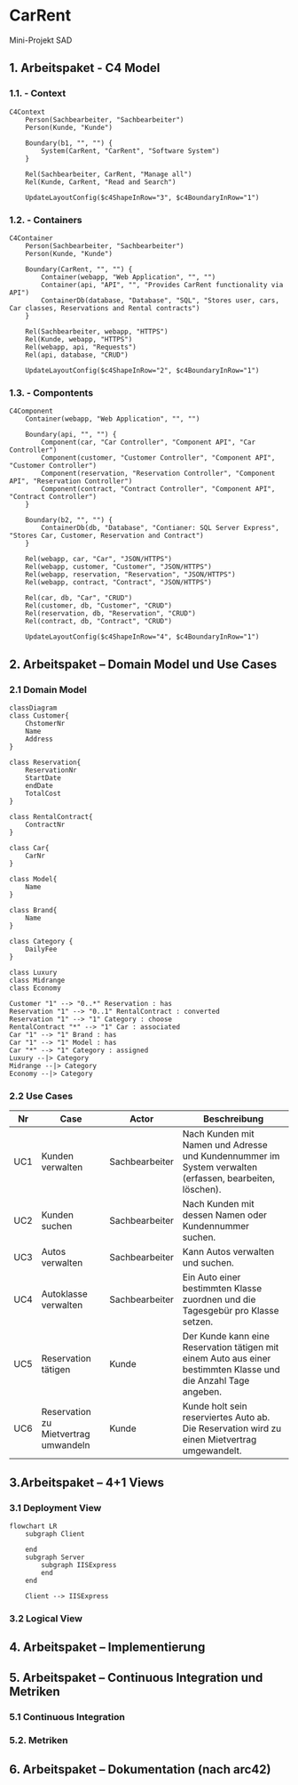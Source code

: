 # CarRent

Mini-Projekt SAD

## 1.  Arbeitspaket - C4 Model

### 1.1. - Context
```mermaid
C4Context
    Person(Sachbearbeiter, "Sachbearbeiter")
    Person(Kunde, "Kunde")

    Boundary(b1, "", "") {
        System(CarRent, "CarRent", "Software System")
    }

    Rel(Sachbearbeiter, CarRent, "Manage all")
    Rel(Kunde, CarRent, "Read and Search")

    UpdateLayoutConfig($c4ShapeInRow="3", $c4BoundaryInRow="1")
```

### 1.2. - Containers
```mermaid
C4Container
    Person(Sachbearbeiter, "Sachbearbeiter")
    Person(Kunde, "Kunde")

    Boundary(CarRent, "", "") {
        Container(webapp, "Web Application", "", "")
        Container(api, "API", "", "Provides CarRent functionality via API")
        ContainerDb(database, "Database", "SQL", "Stores user, cars, Car classes, Reservations and Rental contracts")
    }

    Rel(Sachbearbeiter, webapp, "HTTPS")
    Rel(Kunde, webapp, "HTTPS")
    Rel(webapp, api, "Requests")
    Rel(api, database, "CRUD")

    UpdateLayoutConfig($c4ShapeInRow="2", $c4BoundaryInRow="1")
```

### 1.3. - Compontents
```mermaid
C4Component
    Container(webapp, "Web Application", "", "")

    Boundary(api, "", "") {
        Component(car, "Car Controller", "Component API", "Car Controller")
        Component(customer, "Customer Controller", "Component API", "Customer Controller")
        Component(reservation, "Reservation Controller", "Component API", "Reservation Controller")
        Component(contract, "Contract Controller", "Component API", "Contract Controller")
    }

    Boundary(b2, "", "") {
        ContainerDb(db, "Database", "Contianer: SQL Server Express", "Stores Car, Customer, Reservation and Contract")
    }

    Rel(webapp, car, "Car", "JSON/HTTPS")
    Rel(webapp, customer, "Customer", "JSON/HTTPS")
    Rel(webapp, reservation, "Reservation", "JSON/HTTPS")
    Rel(webapp, contract, "Contract", "JSON/HTTPS")

    Rel(car, db, "Car", "CRUD")
    Rel(customer, db, "Customer", "CRUD")
    Rel(reservation, db, "Reservation", "CRUD")
    Rel(contract, db, "Contract", "CRUD")

    UpdateLayoutConfig($c4ShapeInRow="4", $c4BoundaryInRow="1")
```

## 2.  Arbeitspaket – Domain Model und Use Cases

### 2.1 Domain Model

```mermaid
classDiagram
class Customer{
    ChstomerNr
    Name
    Address
}

class Reservation{
    ReservationNr
    StartDate
    endDate
    TotalCost
}

class RentalContract{
    ContractNr
}

class Car{
    CarNr
}

class Model{
    Name
}

class Brand{
    Name
}

class Category {
    DailyFee
}

class Luxury
class Midrange
class Economy

Customer "1" --> "0..*" Reservation : has
Reservation "1" --> "0..1" RentalContract : converted
Reservation "1" --> "1" Category : choose
RentalContract "*" --> "1" Car : associated
Car "1" --> "1" Brand : has
Car "1" --> "1" Model : has
Car "*" --> "1" Category : assigned
Luxury --|> Category
Midrange --|> Category
Economy --|> Category
```

### 2.2 Use Cases
| Nr     | Case                 | Actor          | Beschreibung                                                                                               |
| ------ | ----------------     | -------------- | ----------------------------------------------------------------------------------------------------------- |
| UC1 | Kunden verwalten     | Sachbearbeiter | Nach Kunden mit Namen und Adresse und Kundennummer im System verwalten (erfassen, bearbeiten, löschen).     |
| UC2 | Kunden suchen        | Sachbearbeiter | Nach Kunden mit dessen Namen oder Kundennummer suchen.                                                      |
| UC3 | Autos verwalten      | Sachbearbeiter | Kann Autos verwalten und suchen.                                                                            |
| UC4 | Autoklasse verwalten | Sachbearbeiter | Ein Auto einer bestimmten Klasse zuordnen und die Tagesgebür pro Klasse setzen.                          |
| UC5 | Reservation tätigen  | Kunde          | Der Kunde kann eine Reservation tätigen mit einem Auto aus einer bestimmten Klasse und die Anzahl Tage angeben. |
| UC6 | Reservation zu Mietvertrag umwandeln | Kunde    | Kunde holt sein reserviertes Auto ab. Die Reservation wird zu einen Mietvertrag umgewandelt.          |

## 3.Arbeitspaket – 4+1 Views

### 3.1 Deployment View
```mermaid
flowchart LR
    subgraph Client

    end
    subgraph Server
        subgraph IISExpress
        end
    end
    
    Client --> IISExpress
```

### 3.2 Logical View

## 4. Arbeitspaket – Implementierung

## 5. Arbeitspaket – Continuous Integration und Metriken

### 5.1 Continuous Integration

### 5.2. Metriken

## 6. Arbeitspaket – Dokumentation (nach arc42)
